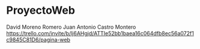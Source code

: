 # ProyectoWeb
David Moreno Romero
Juan Antonio Castro Montero
https://trello.com/invite/b/lj6AHgjd/ATTIe52bb1baea16c064dfb8ec56a072f1c9845C81D6/pagina-web 
